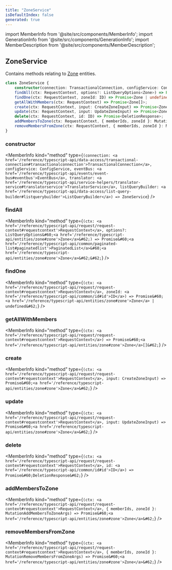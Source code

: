 ```yaml
---
title: "ZoneService"
isDefaultIndex: false
generated: true
---
```

<!-- This file was generated from the Vendure source. Do not modify. Instead, re-run the "docs:build" script -->
import MemberInfo from '@site/src/components/MemberInfo';
import GenerationInfo from '@site/src/components/GenerationInfo';
import MemberDescription from '@site/src/components/MemberDescription';


## ZoneService

<GenerationInfo sourceFile="packages/core/src/service/services/zone.service.ts" sourceLine="36" packageName="@vendure/core" />

Contains methods relating to <a href='/reference/typescript-api/entities/zone#zone'>Zone</a> entities.

```ts title="Signature"
class ZoneService {
    constructor(connection: TransactionalConnection, configService: ConfigService, eventBus: EventBus, translator: TranslatorService, listQueryBuilder: ListQueryBuilder)
    findAll(ctx: RequestContext, options?: ListQueryOptions<Zone>) => Promise<PaginatedList<Zone>>;
    findOne(ctx: RequestContext, zoneId: ID) => Promise<Zone | undefined>;
    getAllWithMembers(ctx: RequestContext) => Promise<Zone[]>;
    create(ctx: RequestContext, input: CreateZoneInput) => Promise<Zone>;
    update(ctx: RequestContext, input: UpdateZoneInput) => Promise<Zone>;
    delete(ctx: RequestContext, id: ID) => Promise<DeletionResponse>;
    addMembersToZone(ctx: RequestContext, { memberIds, zoneId }: MutationAddMembersToZoneArgs) => Promise<Zone>;
    removeMembersFromZone(ctx: RequestContext, { memberIds, zoneId }: MutationRemoveMembersFromZoneArgs) => Promise<Zone>;
}
```

<div className="members-wrapper">

### constructor

<MemberInfo kind="method" type={`(connection: <a href='/reference/typescript-api/data-access/transactional-connection#transactionalconnection'>TransactionalConnection</a>, configService: ConfigService, eventBus: <a href='/reference/typescript-api/events/event-bus#eventbus'>EventBus</a>, translator: <a href='/reference/typescript-api/service-helpers/translator-service#translatorservice'>TranslatorService</a>, listQueryBuilder: <a href='/reference/typescript-api/data-access/list-query-builder#listquerybuilder'>ListQueryBuilder</a>) => ZoneService`}   />


### findAll

<MemberInfo kind="method" type={`(ctx: <a href='/reference/typescript-api/request/request-context#requestcontext'>RequestContext</a>, options?: ListQueryOptions&#60;<a href='/reference/typescript-api/entities/zone#zone'>Zone</a>&#62;) => Promise&#60;<a href='/reference/typescript-api/common/paginated-list#paginatedlist'>PaginatedList</a>&#60;<a href='/reference/typescript-api/entities/zone#zone'>Zone</a>&#62;&#62;`}   />


### findOne

<MemberInfo kind="method" type={`(ctx: <a href='/reference/typescript-api/request/request-context#requestcontext'>RequestContext</a>, zoneId: <a href='/reference/typescript-api/common/id#id'>ID</a>) => Promise&#60;<a href='/reference/typescript-api/entities/zone#zone'>Zone</a> | undefined&#62;`}   />


### getAllWithMembers

<MemberInfo kind="method" type={`(ctx: <a href='/reference/typescript-api/request/request-context#requestcontext'>RequestContext</a>) => Promise&#60;<a href='/reference/typescript-api/entities/zone#zone'>Zone</a>[]&#62;`}   />


### create

<MemberInfo kind="method" type={`(ctx: <a href='/reference/typescript-api/request/request-context#requestcontext'>RequestContext</a>, input: CreateZoneInput) => Promise&#60;<a href='/reference/typescript-api/entities/zone#zone'>Zone</a>&#62;`}   />


### update

<MemberInfo kind="method" type={`(ctx: <a href='/reference/typescript-api/request/request-context#requestcontext'>RequestContext</a>, input: UpdateZoneInput) => Promise&#60;<a href='/reference/typescript-api/entities/zone#zone'>Zone</a>&#62;`}   />


### delete

<MemberInfo kind="method" type={`(ctx: <a href='/reference/typescript-api/request/request-context#requestcontext'>RequestContext</a>, id: <a href='/reference/typescript-api/common/id#id'>ID</a>) => Promise&#60;DeletionResponse&#62;`}   />


### addMembersToZone

<MemberInfo kind="method" type={`(ctx: <a href='/reference/typescript-api/request/request-context#requestcontext'>RequestContext</a>, { memberIds, zoneId }: MutationAddMembersToZoneArgs) => Promise&#60;<a href='/reference/typescript-api/entities/zone#zone'>Zone</a>&#62;`}   />


### removeMembersFromZone

<MemberInfo kind="method" type={`(ctx: <a href='/reference/typescript-api/request/request-context#requestcontext'>RequestContext</a>, { memberIds, zoneId }: MutationRemoveMembersFromZoneArgs) => Promise&#60;<a href='/reference/typescript-api/entities/zone#zone'>Zone</a>&#62;`}   />




</div>

